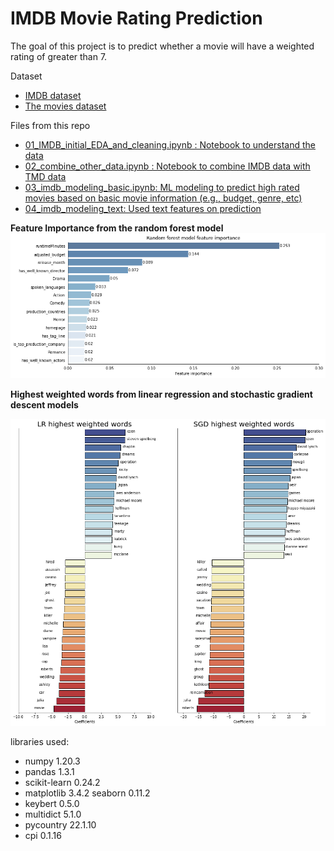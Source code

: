 # IMDB Movie Rating Prediction

The goal of this project is to predict whether a movie will have a weighted rating of greater than 7.

Dataset
- [IMDB dataset](https://www.imdb.com/interfaces/)
- [The movies dataset](https://www.kaggle.com/rounakbanik/the-movies-dataset)

Files from this repo
- [01_IMDB_initial_EDA_and_cleaning.ipynb : Notebook to understand the data](https://github.com/idellang/IMDB_movie_rating/blob/master/01_IMDB_initial_EDA_and_cleaning.ipynb)
- [02_combine_other_data.ipynb : Notebook to combine IMDB data with TMD data](https://github.com/idellang/IMDB_movie_rating/blob/master/02_combine_other_data.ipynb)
- [03_imdb_modeling_basic.ipynb: ML modeling to predict high rated movies based on basic movie information (e.g., budget, genre, etc)](https://github.com/idellang/IMDB_movie_rating/blob/master/03_imdb_modeling_basic.ipynb)
- [04_imdb_modeling_text: Used text features on prediction](https://github.com/idellang/IMDB_movie_rating/blob/master/04_imdb_modeling_text.ipynb)


**Feature Importance from the random forest model**
![](plots/RF_Importance.png?raw=true)

**Highest weighted words from linear regression and stochastic gradient descent models**

![](plots/text_coef.png?raw=true)

libraries used:
- numpy                  1.20.3
- pandas                 1.3.1
- scikit-learn           0.24.2
- matplotlib             3.4.2
seaborn                 0.11.2
- keybert                0.5.0
- multidict              5.1.0
- pycountry              22.1.10
- cpi                    0.1.16